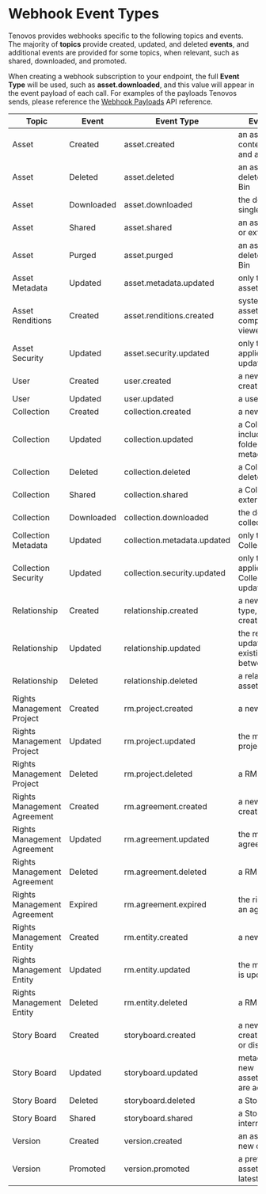 # Webhook Event Types

Tenovos provides webhooks specific to the following topics and events.  The majority of **topics** provide created, updated, and deleted **events**, and additional events are provided for some topics, when relevant, such as shared, downloaded, and promoted.

When creating a webhook subscription to your endpoint, the full **Event Type** will be used, such as **asset.downloaded**, and this value will appear in the event payload of each call.  For examples of the payloads Tenovos sends, please reference the [Webhook Payloads](https://api.tenovos.com/developer-portal/webhooks/reference/overview/) API reference.


| **Topic**                   | **Event**  | **Event Type**               | **Event Occurs When...** |
|-----------------------------|------------|------------------------------|---------------------------------------------------------------------------------------------|
| Asset                       | Created    | asset.created                | an assets metadata and content are fully created and available                              |
| Asset                       | Deleted    | asset.deleted                | an asset has been deleted/sent to the Recycle Bin                                           |
| Asset                       | Downloaded | asset.downloaded             | the download process for a single asset has started                                         |
| Asset                       | Shared     | asset.shared                 | an asset is shared internally or externally from Tenovos                                    |
| Asset                       | Purged     | asset.purged                 | an asset is permanently deleted from the Recycle Bin                                        |
| Asset Metadata              | Updated    | asset.metadata.updated       | only the metadata of an asset is updated.                                                   |
| Asset Renditions            | Created    | asset.renditions.created     | system renditions of the asset uploaded have completed and able to be viewed in Tenovos     |
| Asset Security              | Updated    | asset.security.updated       | only the Security Templates applied to an asset are updated/changed                         |
| User                        | Created    | user.created                 | a new user account is created                                                               |
| User                        | Updated    | user.updated                 | a user account is updated                                                                   |
| Collection                  | Created    | collection.created           | a new Collection is created                                                                 |
| Collection                  | Updated    | collection.updated           | a Collection is updated, including adding assets, folders, and changes to metadata          |
| Collection                  | Deleted    | collection.deleted           | a Collection is permanently deleted                                                         |
| Collection                  | Shared     | collection.shared            | a Collection is shared externally                                                           |
| Collection                  | Downloaded | collection.downloaded        | the download process for a collection has started                                           |
| Collection Metadata         | Updated    | collection.metadata.updated  | only the metadata of a Collection is updated                                                |
| Collection Security         | Updated    | collection.security.updated  | only the Security Templates applied to a Shared Collection are updated/changed              |
| Relationship                | Created    | relationship.created         | a new relationship, of any type, between assets is created                                  |
| Relationship                | Updated    | relationship.updated         | the relationship type is updated/changed for an existing relationship between assets        |
| Relationship                | Deleted    | relationship.deleted         | a relationship between assets is deleted/removed                                            |
| Rights Management Project   | Created    | rm.project.created           | a new RM project is created                                                                 |
| Rights Management Project   | Updated    | rm.project.updated           | the metadata of an RM project is updated                                                    |
| Rights Management Project   | Deleted    | rm.project.deleted           | a RM project is deleted                                                                     |
| Rights Management Agreement | Created    | rm.agreement.created         | a new RM agreement is created                                                               |
| Rights Management Agreement | Updated    | rm.agreement.updated         | the metadata of a RM agreement is updated                                                   |
| Rights Management Agreement | Deleted    | rm.agreement.deleted         | a RM agreement is deleted                                                                   |
| Rights Management Agreement | Expired    | rm.agreement.expired         | the rights expiration date of an agreement is reached                                       |
| Rights Management Entity    | Created    | rm.entity.created            | a new RM entity is created                                                                  |
| Rights Management Entity    | Updated    | rm.entity.updated            | the metadata of a RM entity is updated                                                      |
| Rights Management Entity    | Deleted    | rm.entity.deleted            | a RM entity is deleted                                                                      |
| Story Board                 | Created    | storyboard.created           | a new Storyboard is created, whether enabled or disabled                                    |
| Story Board                 | Updated    | storyboard.updated           | metadata changes or when new assets/collections/searches are added                          |
| Story Board                 | Deleted    | storyboard.deleted           | a Storyboard is deleted                                                                     |
| Story Board                 | Shared     | storyboard.shared            | a Storyboard is shared internally or externally                                             |
| Version                     | Created    | version.created              | an asset is versioned with new content                                                      |
| Version                     | Promoted   | version.promoted             | a previous version of an asset is promoted to the latest version                            |
